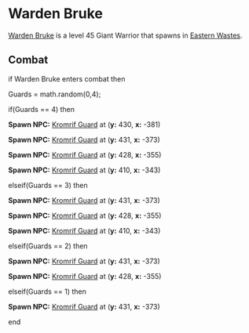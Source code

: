 # Warden Bruke



[Warden Bruke](/npc/116028) is a level 45 Giant Warrior that spawns in [Eastern Wastes](/zone/116).



## Combat

if Warden Bruke enters combat  then


Guards = math.random(0,4);


if(Guards == 4) then



**Spawn NPC:**  [Kromrif Guard](/npc/116031) at (**y:** 430, **x:** -381)



**Spawn NPC:**  [Kromrif Guard](/npc/116031) at (**y:** 431, **x:** -373)



**Spawn NPC:**  [Kromrif Guard](/npc/116031) at (**y:** 428, **x:** -355)



**Spawn NPC:**  [Kromrif Guard](/npc/116031) at (**y:** 410, **x:** -343)


elseif(Guards == 3) then



**Spawn NPC:**  [Kromrif Guard](/npc/116031) at (**y:** 431, **x:** -373)



**Spawn NPC:**  [Kromrif Guard](/npc/116031) at (**y:** 428, **x:** -355)



**Spawn NPC:**  [Kromrif Guard](/npc/116031) at (**y:** 410, **x:** -343)


elseif(Guards == 2) then



**Spawn NPC:**  [Kromrif Guard](/npc/116031) at (**y:** 431, **x:** -373)



**Spawn NPC:**  [Kromrif Guard](/npc/116031) at (**y:** 428, **x:** -355)


elseif(Guards == 1) then



**Spawn NPC:**  [Kromrif Guard](/npc/116031) at (**y:** 431, **x:** -373)

end
